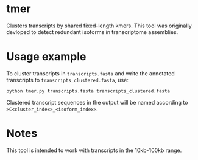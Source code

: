 # tmer
Clusters transcripts by shared fixed-length kmers. This tool was originally devloped to detect redundant isoforms in transcriptome assemblies.

# Usage example
To cluster transcripts in `transcripts.fasta` and write the annotated transcripts to `transcripts_clustered.fasta`, use:

`python tmer.py transcripts.fasta transcripts_clustered.fasta`

Clustered transcript sequences in the output will be named according to `>C<cluster_index>_<isoform_index>`. 

# Notes

This tool is intended to work with transcripts in the 10kb-100kb range.
